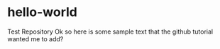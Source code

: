 # hello-world
Test Repository
Ok so here is some sample text that the github tutorial wanted me to add?
